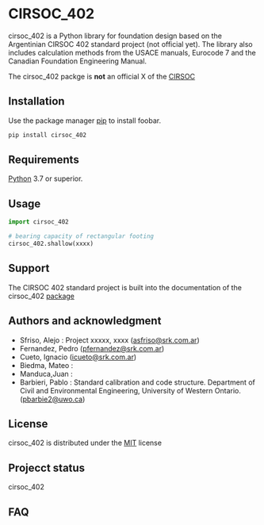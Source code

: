 # CIRSOC_402

cirsoc_402 is a Python library for foundation design based on the Argentinian CIRSOC 402 standard project (not official yet). The library also includes calculation methods from the USACE manuals, Eurocode 7 and the Canadian Foundation Engineering Manual.

The cirsoc_402 packge is **not** an official X of the [CIRSOC](https://www.inti.gob.ar/areas/servicios-industriales/construcciones-e-infraestructura/cirsoc)

## Installation

Use the package manager [pip](xxxxx) to install foobar.

```bash
pip install cirsoc_402
```

## Requirements

[Python](https://www.python.org/) 3.7 or superior.

## Usage

```python
import cirsoc_402

# bearing capacity of rectangular footing
cirsoc_402.shallow(xxxx)

```

## Support

The CIRSOC 402 standard project is built into the documentation of the cirsoc_402 [package](xxxxx)

## Authors and acknowledgment

- Sfriso, Alejo : Project xxxxx, xxxx (asfriso@srk.com.ar)
- Fernandez, Pedro (pfernandez@srk.com.ar)
- Cueto, Ignacio (icueto@srk.com.ar)
- Biedma, Mateo :
- Manduca,Juan : 
- Barbieri, Pablo : Standard calibration and code structure. Department of Civil and Environmental Engineering, University of Western Ontario. (pbarbie2@uwo.ca)

## License

cirsoc_402 is distributed under the [MIT](LICENSE.md) license

## Projecct status

cirsoc_402

## FAQ

